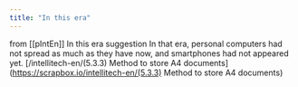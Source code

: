 ```yaml
---
title: "In this era"
---
```


from [[pIntEn]]
In this era
suggestion In that era, personal computers had not spread as much as they have now, and smartphones had not appeared yet.
[/intellitech-en/(5.3.3) Method to store A4 documents](https://scrapbox.io/intellitech-en/(5.3.3) Method to store A4 documents)
